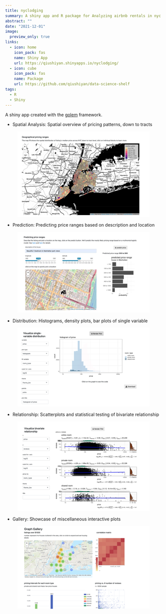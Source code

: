 ```yaml
---
title: nyclodging
summary: A shiny app and R package for Analyzing airbnb rentals in nyc 
abstract: ""
date: "2021-12-01"
image:
  preview_only: true
links:
  - icon: home
    icon_pack: fas
    name: Shiny App
    url: https://qiushiyan.shinyapps.io/nyclodging/
  - icon: cube
    icon_pack: fas
    name: Package
    url: https://github.com/qiushiyan/data-science-shelf
tags:
  - R
  - Shiny
---
```


A shiny app created with the [golem](https://github.com/ThinkR-open/golem) framework. 


- Spatial Analysis: Spatial overview of pricing patterns, down to tracts

<figure>
  <img src = "mod_spatial.png"/>
</figure>

- Prediction: Predicting price ranges based on description and location

<figure>
  <img src = "featured.png"/>
</figure>

- Distribution: Histograms, density plots, bar plots of single variable

<figure>
  <img src = "mod_dist.png"/>
</figure>

- Relationship: Scatterplots and statistical testing of bivariate relationship

<figure>
  <img src = "mod_relation.png"/>
</figure>

- Gallery: Showcase of miscellaneous interactive plots

<figure>
  <img src = "mod_gallery.png"/>
</figure>

